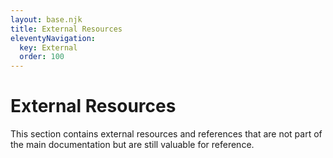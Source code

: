 ```yaml
---
layout: base.njk
title: External Resources
eleventyNavigation:
  key: External
  order: 100
---
```


# External Resources

This section contains external resources and references that are not part of the main documentation but are still valuable for reference. 